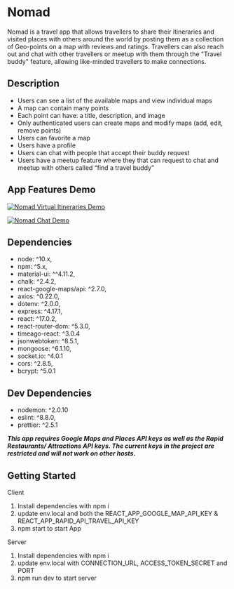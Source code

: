 # Nomad

Nomad is a travel app that allows travellers to share their itineraries and visited places with others around the world by posting them as a collection of Geo-points on a map with reviews and ratings. Travellers can also reach out and chat with other travellers or meetup with them through the "Travel buddy" feature, allowing like-minded travellers to make connections.

## Description

- Users can see a list of the available maps and view individual maps
- A map can contain many points
- Each point can have: a title, description, and image
- Only authenticated users can create maps and modify maps (add, edit, remove points)
- Users can favorite a map
- Users have a profile
- Users can chat with people that accept their buddy request
- Users have a meetup feature where they that can request to chat and meetup with others called “find a travel buddy”

## App Features Demo

[![Nomad Virtual Itineraries Demo](http://img.youtube.com/vi/T5WFGQWtRPo/0.jpg)](https://www.youtube.com/watch?v=T5WFGQWtRPo&ab_channel=NoordeepP. "Nomad Virtual Itineraries Demo")

[![Nomad Chat Demo](http://img.youtube.com/vi/ks9lEPx_sRM/0.jpg)](https://www.youtube.com/watch?v=ks9lEPx_sRM&ab_channel=NoordeepP. "Nomad Chat Demo")

## Dependencies

- node: ^10.x,
- npm: ^5.x,
- material-ui: ^^4.11.2,
- chalk: ^2.4.2,
- react-google-maps/api: ^2.7.0,
- axios: ^0.22.0,
- dotenv: ^2.0.0,
- express: ^4.17.1,
- react: ^17.0.2,
- react-router-dom: ^5.3.0,
- timeago-react: ^3.0.4
- jsonwebtoken: ^8.5.1,
- mongoose: ^6.1.10,
- socket.io: ^4.0.1
- cors: ^2.8.5,
- bcrypt: ^5.0.1

## Dev Dependencies

- nodemon: ^2.0.10
- eslint: ^8.8.0,
- prettier: ^2.5.1

**_This app requires Google Maps and Places API keys as well as the Rapid Restaurants/ Attractions API keys. The current keys in the project are restricted and will not work on other hosts._**

## Getting Started

Client

1. Install dependencies with npm i
2. update env.local and both the REACT_APP_GOOGLE_MAP_API_KEY & REACT_APP_RAPID_API_TRAVEL_API_KEY
3. npm start to start App

Server

1. Install dependencies with npm i
2. update env.local with CONNECTION_URL, ACCESS_TOKEN_SECRET and PORT
3. npm run dev to start server
